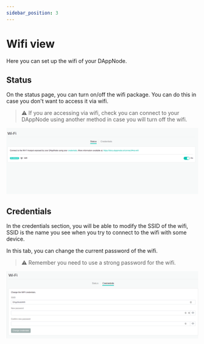 ```yaml
---
sidebar_position: 3
---
```


# Wifi view

Here you can set up the wifi of your DAppNode.

## Status

On the status page, you can turn on/off the wifi package. You can do this in case you don't want to access it via wifi.

> :warning: If you are accessing via wifi, check you can connect to your DAppNode using another method in case you will turn off the wifi.

<p align="center">
    <img src="../../../../img/wifi_view_1.png"/>
</p>

## Credentials

In the credentials section, you will be able to modify the SSID of the wifi, SSID is the name you see when you try to connect to the wifi with some device.

In this tab, you can change the current password of the wifi.

> :warning: Remember you need to use a strong password for the wifi.

<p align="center">
    <img src="../../../../img/wifi_view_2.png"/>
</p>

